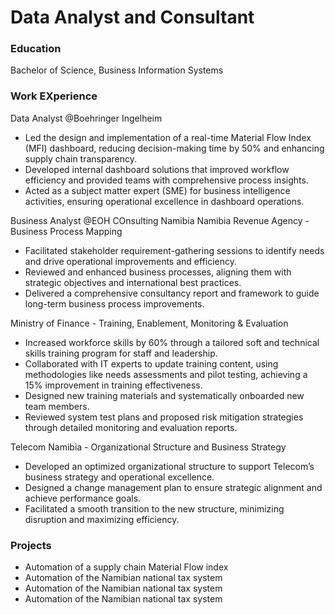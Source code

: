 # Data Analyst and Consultant

### Education
Bachelor of Science, Business Information Systems

### Work EXperience
Data Analyst @Boehringer Ingelheim
- Led the design and implementation of a real-time Material Flow Index (MFI)
dashboard, reducing decision-making time by 50% and enhancing supply chain
transparency.
- Developed internal dashboard solutions that improved workflow efficiency and
provided teams with comprehensive process insights.
- Acted as a subject matter expert (SME) for business intelligence activities, ensuring
operational excellence in dashboard operations.

Business Analyst @EOH COnsulting Namibia
Namibia Revenue Agency - Business Process Mapping
- Facilitated stakeholder requirement-gathering sessions to identify needs and drive
operational improvements and efficiency.
- Reviewed and enhanced business processes, aligning them with strategic
objectives and international best practices.
- Delivered a comprehensive consultancy report and framework to guide long-term
business process improvements.

Ministry of Finance - Training, Enablement, Monitoring & Evaluation
- Increased workforce skills by 60% through a tailored soft and technical skills training
program for staff and leadership.
- Collaborated with IT experts to update training content, using methodologies like
needs assessments and pilot testing, achieving a 15% improvement in training
effectiveness.
- Designed new training materials and systematically onboarded new team members.
- Reviewed system test plans and proposed risk mitigation strategies through detailed
monitoring and evaluation reports.

Telecom Namibia - Organizational Structure and Business Strategy
- Developed an optimized organizational structure to support Telecom’s business
strategy and operational excellence.
- Designed a change management plan to ensure strategic alignment and achieve
performance goals.
- Facilitated a smooth transition to the new structure, minimizing disruption and
maximizing efficiency.

### Projects
- Automation of a supply chain Material Flow index
- Automation of the Namibian national tax system
- Automation of the Namibian national tax system
- Automation of the Namibian national tax system
